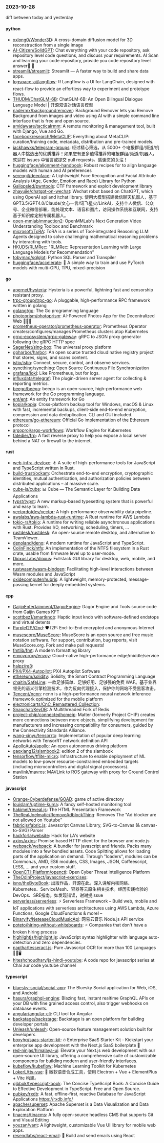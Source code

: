 ### 2023-10-28
diff between today and yesterday

#### python
* [xxlong0/Wonder3D](https://github.com/xxlong0/Wonder3D): A cross-domain diffusion model for 3D reconstruction from a single image
* [AI-Citizen/SolidGPT](https://github.com/AI-Citizen/SolidGPT): Chat everything with your code repository, ask repository level code questions, and discuss your requirements. AI Scan and learning your code repository, provide you code repository level answer🧱 🧱
* [streamlit/streamlit](https://github.com/streamlit/streamlit): Streamlit — A faster way to build and share data apps.
* [logspace-ai/langflow](https://github.com/logspace-ai/langflow): ⛓️ Langflow is a UI for LangChain, designed with react-flow to provide an effortless way to experiment and prototype flows.
* [THUDM/ChatGLM-6B](https://github.com/THUDM/ChatGLM-6B): ChatGLM-6B: An Open Bilingual Dialogue Language Model | 开源双语对话语言模型
* [nadermx/backgroundremover](https://github.com/nadermx/backgroundremover): Background Remover lets you Remove Background from images and video using AI with a simple command line interface that is free and open source.
* [amidaware/tacticalrmm](https://github.com/amidaware/tacticalrmm): A remote monitoring & management tool, built with Django, Vue and Go.
* [facebookresearch/MetaCLIP](https://github.com/facebookresearch/MetaCLIP): Everything about MetaCLIP: curation/training code, metadata, distribution and pre-trained models.
* [jackhawks/telegram-groups](https://github.com/jackhawks/telegram-groups): 经过精心筛选，从 5000+ 个电报群组/频道/机器人中挑选出的优质推荐！如果您有更多值得推荐的电报群组/频道/机器人，欢迎在 issues 中留言或提交 pull requests。感谢您的关注！
* [huggingface/alignment-handbook](https://github.com/huggingface/alignment-handbook): Robust recipes for to align language models with human and AI preferences
* [serengil/deepface](https://github.com/serengil/deepface): A Lightweight Face Recognition and Facial Attribute Analysis (Age, Gender, Emotion and Race) Library for Python
* [Gallopsled/pwntools](https://github.com/Gallopsled/pwntools): CTF framework and exploit development library
* [zhayujie/chatgpt-on-wechat](https://github.com/zhayujie/chatgpt-on-wechat): Wechat robot based on ChatGPT, which using OpenAI api and itchat library. 使用大模型搭建微信聊天机器人，基于 GPT3.5/GPT4.0/Claude/文心一言/讯飞星火/LinkAI，支持个人微信、公众号、企业微信部署，能处理文本、语音和图片，访问操作系统和互联网，支持基于知识库定制专属机器人。
* [open-mmlab/mmaction2](https://github.com/open-mmlab/mmaction2): OpenMMLab's Next Generation Video Understanding Toolbox and Benchmark
* [microsoft/ToRA](https://github.com/microsoft/ToRA): ToRA is a series of Tool-integrated Reasoning LLM Agents designed to solve challenging mathematical reasoning problems by interacting with tools.
* [HKUDS/RLMRec](https://github.com/HKUDS/RLMRec): "RLMRec: Representation Learning with Large Language Models for Recommendation"
* [tobymao/sqlglot](https://github.com/tobymao/sqlglot): Python SQL Parser and Transpiler
* [huggingface/accelerate](https://github.com/huggingface/accelerate): 🚀 A simple way to train and use PyTorch models with multi-GPU, TPU, mixed-precision

#### go
* [apernet/hysteria](https://github.com/apernet/hysteria): Hysteria is a powerful, lightning fast and censorship resistant proxy.
* [trpc-group/trpc-go](https://github.com/trpc-group/trpc-go): A pluggable, high-performance RPC framework written in golang
* [golang/go](https://github.com/golang/go): The Go programming language
* [photoprism/photoprism](https://github.com/photoprism/photoprism): AI-Powered Photos App for the Decentralized Web 🌈💎✨
* [prometheus-operator/prometheus-operator](https://github.com/prometheus-operator/prometheus-operator): Prometheus Operator creates/configures/manages Prometheus clusters atop Kubernetes
* [grpc-ecosystem/grpc-gateway](https://github.com/grpc-ecosystem/grpc-gateway): gRPC to JSON proxy generator following the gRPC HTTP spec
* [SagerNet/sing-box](https://github.com/SagerNet/sing-box): The universal proxy platform
* [goharbor/harbor](https://github.com/goharbor/harbor): An open source trusted cloud native registry project that stores, signs, and scans content.
* [istio/istio](https://github.com/istio/istio): Connect, secure, control, and observe services.
* [syncthing/syncthing](https://github.com/syncthing/syncthing): Open Source Continuous File Synchronization
* [grafana/loki](https://github.com/grafana/loki): Like Prometheus, but for logs.
* [influxdata/telegraf](https://github.com/influxdata/telegraf): The plugin-driven server agent for collecting & reporting metrics.
* [beego/beego](https://github.com/beego/beego): beego is an open-source, high-performance web framework for the Go programming language.
* [ent/ent](https://github.com/ent/ent): An entity framework for Go
* [kopia/kopia](https://github.com/kopia/kopia): Cross-platform backup tool for Windows, macOS & Linux with fast, incremental backups, client-side end-to-end encryption, compression and data deduplication. CLI and GUI included.
* [ethereum/go-ethereum](https://github.com/ethereum/go-ethereum): Official Go implementation of the Ethereum protocol
* [argoproj/argo-workflows](https://github.com/argoproj/argo-workflows): Workflow Engine for Kubernetes
* [fatedier/frp](https://github.com/fatedier/frp): A fast reverse proxy to help you expose a local server behind a NAT or firewall to the internet.

#### rust
* [web-infra-dev/oxc](https://github.com/web-infra-dev/oxc): ⚓ A suite of high-performance tools for JavaScript and TypeScript written in Rust.
* [build-trust/ockam](https://github.com/build-trust/ockam): Orchestrate end-to-end encryption, cryptographic identities, mutual authentication, and authorization policies between distributed applications – at massive scale.
* [cube-js/cube](https://github.com/cube-js/cube): 📊 Cube — The Semantic Layer for Building Data Applications
* [typst/typst](https://github.com/typst/typst): A new markup-based typesetting system that is powerful and easy to learn.
* [vectordotdev/vector](https://github.com/vectordotdev/vector): A high-performance observability data pipeline.
* [awslabs/aws-lambda-rust-runtime](https://github.com/awslabs/aws-lambda-rust-runtime): A Rust runtime for AWS Lambda
* [tokio-rs/tokio](https://github.com/tokio-rs/tokio): A runtime for writing reliable asynchronous applications with Rust. Provides I/O, networking, scheduling, timers, ...
* [rustdesk/rustdesk](https://github.com/rustdesk/rustdesk): An open-source remote desktop, and alternative to TeamViewer.
* [denoland/deno](https://github.com/denoland/deno): A modern runtime for JavaScript and TypeScript.
* [ColinFinck/ntfs](https://github.com/ColinFinck/ntfs): An implementation of the NTFS filesystem in a Rust crate, usable from firmware level up to user-mode.
* [DioxusLabs/dioxus](https://github.com/DioxusLabs/dioxus): Fullstack GUI library for desktop, web, mobile, and more.
* [rustwasm/wasm-bindgen](https://github.com/rustwasm/wasm-bindgen): Facilitating high-level interactions between Wasm modules and JavaScript
* [oxidecomputer/hubris](https://github.com/oxidecomputer/hubris): A lightweight, memory-protected, message-passing kernel for deeply embedded systems.

#### cpp
* [GaijinEntertainment/DagorEngine](https://github.com/GaijinEntertainment/DagorEngine): Dagor Engine and Tools source code from Gaijin Games KFT
* [scottbez1/smartknob](https://github.com/scottbez1/smartknob): Haptic input knob with software-defined endstops and virtual detents
* [PurpleI2P/i2pd](https://github.com/PurpleI2P/i2pd): 🛡 I2P: End-to-End encrypted and anonymous Internet
* [musescore/MuseScore](https://github.com/musescore/MuseScore): MuseScore is an open source and free music notation software. For support, contribution, bug reports, visit MuseScore.org. Fork and make pull requests!
* [fmtlib/fmt](https://github.com/fmtlib/fmt): A modern formatting library
* [envoyproxy/envoy](https://github.com/envoyproxy/envoy): Cloud-native high-performance edge/middle/service proxy
* [halpz/re3](https://github.com/halpz/re3): 
* [PX4/PX4-Autopilot](https://github.com/PX4/PX4-Autopilot): PX4 Autopilot Software
* [ethereum/solidity](https://github.com/ethereum/solidity): Solidity, the Smart Contract Programming Language
* [chaitin/SafeLine](https://github.com/chaitin/SafeLine): 一款足够简单、足够好用、足够强的免费 WAF。基于业界领先的语义引擎检测技术，作为反向代理接入，保护你的网站不受黑客攻击。
* [Tencent/ncnn](https://github.com/Tencent/ncnn): ncnn is a high-performance neural network inference framework optimized for the mobile platform
* [electronicarts/CnC_Remastered_Collection](https://github.com/electronicarts/CnC_Remastered_Collection): 
* [Snapchat/KeyDB](https://github.com/Snapchat/KeyDB): A Multithreaded Fork of Redis
* [project-chip/connectedhomeip](https://github.com/project-chip/connectedhomeip): Matter (formerly Project CHIP) creates more connections between more objects, simplifying development for manufacturers and increasing compatibility for consumers, guided by the Connectivity Standards Alliance.
* [wang-xinyu/tensorrtx](https://github.com/wang-xinyu/tensorrtx): Implementation of popular deep learning networks with TensorRT network definition API
* [ApolloAuto/apollo](https://github.com/ApolloAuto/apollo): An open autonomous driving platform
* [gaoxiang12/slambook2](https://github.com/gaoxiang12/slambook2): edition 2 of the slambook
* [tensorflow/tflite-micro](https://github.com/tensorflow/tflite-micro): Infrastructure to enable deployment of ML models to low-power resource-constrained embedded targets (including microcontrollers and digital signal processors).
* [mavlink/mavros](https://github.com/mavlink/mavros): MAVLink to ROS gateway with proxy for Ground Control Station

#### javascript
* [Orange-Cyberdefense/GOAD](https://github.com/Orange-Cyberdefense/GOAD): game of active directory
* [louislam/uptime-kuma](https://github.com/louislam/uptime-kuma): A fancy self-hosted monitoring tool
* [hakimel/reveal.js](https://github.com/hakimel/reveal.js): The HTML Presentation Framework
* [TheRealJoelmatic/RemoveAdblockThing](https://github.com/TheRealJoelmatic/RemoveAdblockThing): Removes The "Ad blocker are not allowed on Youtube"
* [fabricjs/fabric.js](https://github.com/fabricjs/fabric.js): Javascript Canvas Library, SVG-to-Canvas (& canvas-to-SVG) Parser
* [hackforla/website](https://github.com/hackforla/website): Hack for LA's website
* [axios/axios](https://github.com/axios/axios): Promise based HTTP client for the browser and node.js
* [webpack/webpack](https://github.com/webpack/webpack): A bundler for javascript and friends. Packs many modules into a few bundled assets. Code Splitting allows for loading parts of the application on demand. Through "loaders", modules can be CommonJs, AMD, ES6 modules, CSS, Images, JSON, Coffeescript, LESS, ... and your custom stuff.
* [OpenCTI-Platform/opencti](https://github.com/OpenCTI-Platform/opencti): Open Cyber Threat Intelligence Platform
* [TheOdinProject/javascript-exercises](https://github.com/TheOdinProject/javascript-exercises): 
* [isno/theByteBook](https://github.com/isno/theByteBook): 出版作品，开源在此。深入讲解内核网络、Kubernetes、ServiceMesh、容器等云原生相关技术。经历实践检验的 DevOps、SRE指南。如发现错误，谢谢提issue
* [serverless/serverless](https://github.com/serverless/serverless): ⚡ Serverless Framework – Build web, mobile and IoT applications with serverless architectures using AWS Lambda, Azure Functions, Google CloudFunctions & more! –
* [Binaryify/NeteaseCloudMusicApi](https://github.com/Binaryify/NeteaseCloudMusicApi): 网易云音乐 Node.js API service
* [poteto/hiring-without-whiteboards](https://github.com/poteto/hiring-without-whiteboards): ⭐️ Companies that don't have a broken hiring process
* [highlightjs/highlight.js](https://github.com/highlightjs/highlight.js): JavaScript syntax highlighter with language auto-detection and zero dependencies.
* [naptha/tesseract.js](https://github.com/naptha/tesseract.js): Pure Javascript OCR for more than 100 Languages 📖🎉🖥
* [hiteshchoudhary/js-hindi-youtube](https://github.com/hiteshchoudhary/js-hindi-youtube): A code repo for javascript series at Chai aur code youtube channel

#### typescript
* [bluesky-social/social-app](https://github.com/bluesky-social/social-app): The Bluesky Social application for Web, iOS, and Android
* [hasura/graphql-engine](https://github.com/hasura/graphql-engine): Blazing fast, instant realtime GraphQL APIs on your DB with fine grained access control, also trigger webhooks on database events.
* [angular/angular-cli](https://github.com/angular/angular-cli): CLI tool for Angular
* [backstage/backstage](https://github.com/backstage/backstage): Backstage is an open platform for building developer portals
* [Unleash/unleash](https://github.com/Unleash/unleash): Open-source feature management solution built for developers.
* [boxyhq/saas-starter-kit](https://github.com/boxyhq/saas-starter-kit): 🔥 Enterprise SaaS Starter Kit - Kickstart your enterprise app development with the Next.js SaaS boilerplate 🚀
* [red-ninjas/himalaya-ui](https://github.com/red-ninjas/himalaya-ui): Elevate your Next.js web development with our open-source UI library, offering a comprehensive suite of customizable components for building modern and user-friendly interfaces.
* [kubeflow/kubeflow](https://github.com/kubeflow/kubeflow): Machine Learning Toolkit for Kubernetes
* [LokerL/tts-vue](https://github.com/LokerL/tts-vue): 🎤 微软语音合成工具，使用 Electron + Vue + ElementPlus + Vite 构建。
* [gibbok/typescript-book](https://github.com/gibbok/typescript-book): The Concise TypeScript Book: A Concise Guide to Effective Development in TypeScript. Free and Open Source.
* [pubkey/rxdb](https://github.com/pubkey/rxdb): A fast, offline-first, reactive Database for JavaScript Applications https://rxdb.info/
* [apache/superset](https://github.com/apache/superset): Apache Superset is a Data Visualization and Data Exploration Platform
* [tinacms/tinacms](https://github.com/tinacms/tinacms): A fully open-source headless CMS that supports Git and Visual Editing
* [youzan/vant](https://github.com/youzan/vant): A lightweight, customizable Vue UI library for mobile web apps.
* [resendlabs/react-email](https://github.com/resendlabs/react-email): 💌 Build and send emails using React
